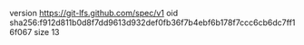 version https://git-lfs.github.com/spec/v1
oid sha256:f912d811b0d8f7dd9613d932def0fb36f7b4ebf6b178f7ccc6cb6dc7ff16f067
size 13
